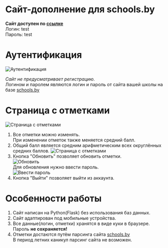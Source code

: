 # Сайт-дополнение для schools.by

**Сайт доступен по <a href='http://MaxZayats.pythonanywhere.com/'>ссылке</a>**<br>
Логин: test<br>Пароль: test

# Аутентификация
  ![Аутентификация](https://i.imgur.com/N7Zg5OQ.png)
    
  *Сайт не предусматривает регистрацию.*<br>
  Логином и паролем являются логин и пароль от сайта вашей школы на базе <a href='https://schools.by/'>schools.by</a>

# Страница с отметками
  ![Страница с отметками](https://i.imgur.com/kQaUfvj.png)
1. Все отметки можно изменять.<br>
   При изменении отметок также меняется средний балл.
2. Общий балл является средним арифметическим всех округлённых средних баллов.
    ![Страница с отметками](https://i.imgur.com/vmrW5m3.png)
3. Кнопка "Обновить" позволяет обновить отметки.<br>
   ![Обновить](https://i.imgur.com/uksQgLr.png)<br>
   Для обновления нужно ввести пароль.<br>
   ![Ввести пароль](https://i.imgur.com/Vw7ssbi.png)
4. Кнопка "Выйти" позволяет выйти из аккаунта.

# Особенности работы
1. Сайт написан на Python(Flask) без использования баз данных.
2. Сайт адаптирован под мобильные устройства.
3. Все данные(логин, отметки) хранятся в виде куки в браузере.<br>
   Пароль **не сохраняется!**
4. Отметки достаются путём парсинга сайта <a href='https://schools.by/'>schools.by</a><br>
   В период летних каникул парсинг сайта не возможен.
